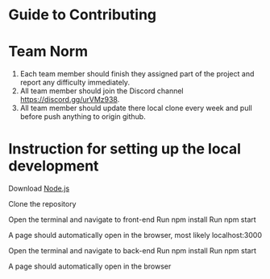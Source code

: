 # Guide to Contributing
# Team Norm 

1. Each team member should finish they assigned part of the project and report any difficulty immediately. 
2. All team member should join the Discord channel https://discord.gg/urVMz938.
3. All team member should update there local clone every week and pull before push anything to origin github.

# Instruction for setting up the local development

Download [Node.js](https://nodejs.org/en/)

Clone the repository

Open the terminal and navigate to front-end 
Run npm install
Run npm start

A page should automatically open in the browser, most likely localhost:3000

Open the terminal and navigate to back-end 
Run npm install
Run npm start

A page should automatically open in the browser 

